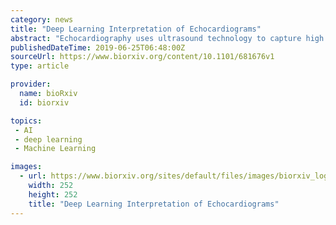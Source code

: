 ```yaml
---
category: news
title: "Deep Learning Interpretation of Echocardiograms"
abstract: "Echocardiography uses ultrasound technology to capture high temporal and spatial resolution images of the heart and surrounding structures and is the most common imaging modality in cardiovascular medicine. Using convolutional neural networks on a large ..."
publishedDateTime: 2019-06-25T06:48:00Z
sourceUrl: https://www.biorxiv.org/content/10.1101/681676v1
type: article

provider:
  name: bioRxiv
  id: biorxiv

topics:
 - AI
 - deep learning
 - Machine Learning

images:
  - url: https://www.biorxiv.org/sites/default/files/images/biorxiv_logo_homepage7-5-small.png
    width: 252
    height: 252
    title: "Deep Learning Interpretation of Echocardiograms"
---
```

